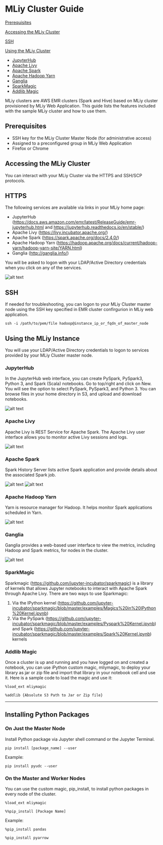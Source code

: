 # MLiy Cluster Guide

[Prerequisites](#prerequisites)

[Accessing the MLiy Cluster](#accessing-the-mliy-cluster)

[SSH](#ssh)

[Using the MLiy Cluster](#using-the-mliy-cluster)
- [JupyterHub](#jupyterhub)
- [Apache Livy](#apache-livy)
- [Apache Spark](#apache-spark)
- [Apache Hadoop Yarn](#apache-hadoop-yarn)
- [Ganglia](#ganglia)
- [SparkMagic](#sparkmagic)
- [Addlib Magic](#addlibmagic)

MLiy clusters are AWS EMR clusters (Spark and Hive)  based on MLiy cluster provisioned by MLiy Web Application. This guide lists the features included with the sample MLiy cluster and how to use them.

## Prerequisites
- SSH key for the MLiy Cluster Master Node (for administrative access)
-	Assigned to a preconfigured group in MLiy Web Application
-	Firefox or Chrome

## Accessing the MLiy Cluster

You can interact with your MLiy Cluster via the HTTPS and SSH/SCP protocols.

## HTTPS

The following services are available via links in your MLiy home page:
-	JupyterHub (https://docs.aws.amazon.com/emr/latest/ReleaseGuide/emr-jupyterhub.html and https://jupyterhub.readthedocs.io/en/stable/)
- Apache Livy (https://livy.incubator.apache.org/)
-	Apache Spark (https://spark.apache.org/docs/2.4.0/)
-	Apache Hadoop Yarn (https://hadoop.apache.org/docs/current/hadoop-yarn/hadoop-yarn-site/YARN.html)
-	Ganglia (http://ganglia.info/)

You will be asked to logon with your LDAP/Active Directory credentials when you click on any of the services.

![alt text](../img/mliy_emr_master.png "MLiy EMR Master")

## SSH

If needed for troubleshooting, you can logon to your MLiy Cluster master node using the SSH key specified in EMR cluster confirgurion in MLiy web application.

```
ssh -i /path/to/pem/file hadoop@instance_ip_or_fqdn_of_master_node
```

## Using the MLiy Instance
You will use your LDAP/Active Directory credentials to logon to services provided by your MLiy Cluster master node.

### JupyterHub
In the JupyterHub web interface, you can create PySpark, PySpark3, Python 3, and Spark (Scala) notebooks. Go to top/right and click on New. You will see the option to select PySpark, PySpark3, and Python 3. You can browse files in your home directory in S3, and upload and download notebooks.

![alt text](../img/jupyterhub.png "JypyterHub")

### Apache Livy
Apache Livy is REST Service for Apache Spark. The Apache Livy user interface allows you to monitor active Livy sessions and logs.

![alt text](../img/apache_livy.png "Apache Livy")

### Apache Spark

Spark History Server lists active Spark application and provide details about the associated Spark job.

![alt text](../img/spark_history_server.png "Spark History Server")
![alt text](../img/spark_jobs.png "Spark Jobs")

### Apache Hadoop Yarn

Yarn is resource manager for Hadoop. It helps monitor Spark applications scheduled in Yarn.

![alt text](../img/apache_hadoop_yarn.png "Apache Hadoop Yarn")

### Ganglia

Ganglia provides a web-based user interface to view the metrics, including Hadoop and Spark metrics, for nodes in the cluster.

![alt text](../img/ganglia.png "Ganglia")

### SparkMagic

Sparkmagic (https://github.com/jupyter-incubator/sparkmagic) is a library of kernels that allows Jupyter notebooks to interact with Apache Spark through Apache Livy. There are two ways to use Sparkmagic:
1. Via the IPython kernel (https://github.com/jupyter-incubator/sparkmagic/blob/master/examples/Magics%20in%20IPython%20Kernel.ipynb)
2. Via the PySpark (https://github.com/jupyter-incubator/sparkmagic/blob/master/examples/Pyspark%20Kernel.ipynb)  and Spark (https://github.com/jupyter-incubator/sparkmagic/blob/master/examples/Spark%20Kernel.ipynb) kernels

### Addlib Magic
Once a cluster is up and running and you have logged on and created a notebook, you can use iPython custom magic, mliymagic, to deploy your library as jar or zip file and import that library in your notebook cell and use it. Here is a sample code to load the magic and use it:

```
%load_ext mliymagic
```

```
%addlib {Absolute S3 Path to Jar or Zip file}
```

<hr>

## Installing Python Packages 

### On Just the Master Node

Install Python package via Jupyter shell command or the Jupyter Terminal.

    pip install [package_name] --user

Example:

    pip install pyudc --user

### On the Master and Worker Nodes

You can use the custom magic, pip_install, to install python packages in every node of the cluster.

    %load_ext mliymagic

    %%pip_install [Package Name]


Example:

    %pip_install pandas

    %pip_install pyarrow
